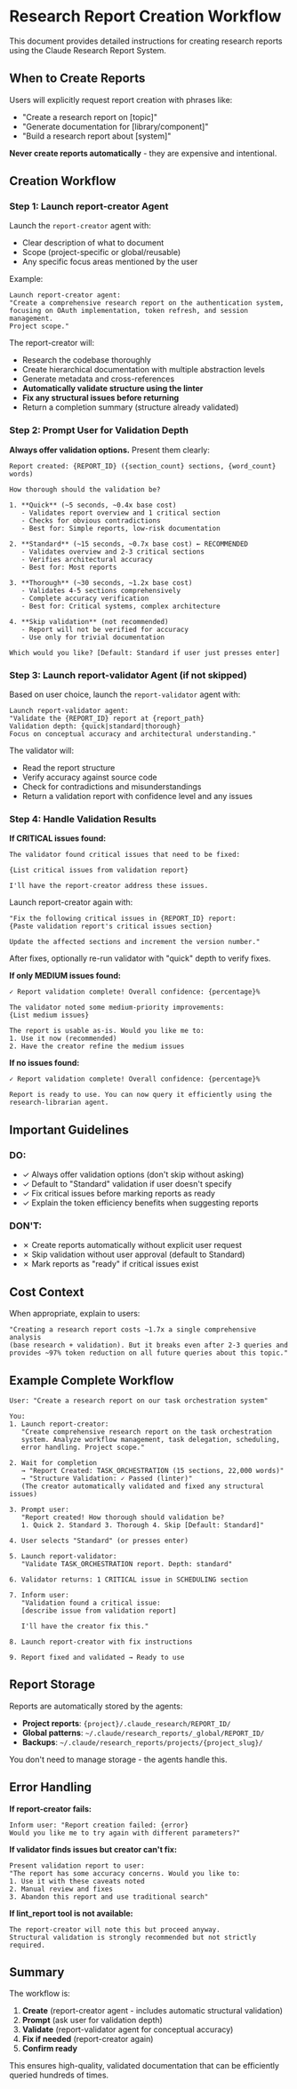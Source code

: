 # Research Report Creation Workflow

This document provides detailed instructions for creating research reports using the Claude Research Report System.

## When to Create Reports

Users will explicitly request report creation with phrases like:
- "Create a research report on [topic]"
- "Generate documentation for [library/component]"
- "Build a research report about [system]"

**Never create reports automatically** - they are expensive and intentional.

## Creation Workflow

### Step 1: Launch report-creator Agent

Launch the `report-creator` agent with:
- Clear description of what to document
- Scope (project-specific or global/reusable)
- Any specific focus areas mentioned by the user

Example:
```
Launch report-creator agent:
"Create a comprehensive research report on the authentication system,
focusing on OAuth implementation, token refresh, and session management.
Project scope."
```

The report-creator will:
- Research the codebase thoroughly
- Create hierarchical documentation with multiple abstraction levels
- Generate metadata and cross-references
- **Automatically validate structure using the linter**
- **Fix any structural issues before returning**
- Return a completion summary (structure already validated)

### Step 2: Prompt User for Validation Depth

**Always offer validation options.** Present them clearly:

```
Report created: {REPORT_ID} ({section_count} sections, {word_count} words)

How thorough should the validation be?

1. **Quick** (~5 seconds, ~0.4x base cost)
   - Validates report overview and 1 critical section
   - Checks for obvious contradictions
   - Best for: Simple reports, low-risk documentation

2. **Standard** (~15 seconds, ~0.7x base cost) ← RECOMMENDED
   - Validates overview and 2-3 critical sections
   - Verifies architectural accuracy
   - Best for: Most reports

3. **Thorough** (~30 seconds, ~1.2x base cost)
   - Validates 4-5 sections comprehensively
   - Complete accuracy verification
   - Best for: Critical systems, complex architecture

4. **Skip validation** (not recommended)
   - Report will not be verified for accuracy
   - Use only for trivial documentation

Which would you like? [Default: Standard if user just presses enter]
```

### Step 3: Launch report-validator Agent (if not skipped)

Based on user choice, launch the `report-validator` agent with:

```
Launch report-validator agent:
"Validate the {REPORT_ID} report at {report_path}
Validation depth: {quick|standard|thorough}
Focus on conceptual accuracy and architectural understanding."
```

The validator will:
- Read the report structure
- Verify accuracy against source code
- Check for contradictions and misunderstandings
- Return a validation report with confidence level and any issues

### Step 4: Handle Validation Results

**If CRITICAL issues found:**

```
The validator found critical issues that need to be fixed:

{List critical issues from validation report}

I'll have the report-creator address these issues.
```

Launch report-creator again with:
```
"Fix the following critical issues in {REPORT_ID} report:
{Paste validation report's critical issues section}

Update the affected sections and increment the version number."
```

After fixes, optionally re-run validator with "quick" depth to verify fixes.

**If only MEDIUM issues found:**

```
✓ Report validation complete! Overall confidence: {percentage}%

The validator noted some medium-priority improvements:
{List medium issues}

The report is usable as-is. Would you like me to:
1. Use it now (recommended)
2. Have the creator refine the medium issues
```

**If no issues found:**

```
✓ Report validation complete! Overall confidence: {percentage}%

Report is ready to use. You can now query it efficiently using the
research-librarian agent.
```

## Important Guidelines

### DO:
- ✓ Always offer validation options (don't skip without asking)
- ✓ Default to "Standard" validation if user doesn't specify
- ✓ Fix critical issues before marking reports as ready
- ✓ Explain the token efficiency benefits when suggesting reports

### DON'T:
- ✗ Create reports automatically without explicit user request
- ✗ Skip validation without user approval (default to Standard)
- ✗ Mark reports as "ready" if critical issues exist

## Cost Context

When appropriate, explain to users:

```
"Creating a research report costs ~1.7x a single comprehensive analysis
(base research + validation). But it breaks even after 2-3 queries and
provides ~97% token reduction on all future queries about this topic."
```

## Example Complete Workflow

```
User: "Create a research report on our task orchestration system"

You:
1. Launch report-creator:
   "Create comprehensive research report on the task orchestration
   system. Analyze workflow management, task delegation, scheduling,
   error handling. Project scope."

2. Wait for completion
   → "Report Created: TASK_ORCHESTRATION (15 sections, 22,000 words)"
   → "Structure Validation: ✓ Passed (linter)"
   (The creator automatically validated and fixed any structural issues)

3. Prompt user:
   "Report created! How thorough should validation be?
   1. Quick 2. Standard 3. Thorough 4. Skip [Default: Standard]"

4. User selects "Standard" (or presses enter)

5. Launch report-validator:
   "Validate TASK_ORCHESTRATION report. Depth: standard"

6. Validator returns: 1 CRITICAL issue in SCHEDULING section

7. Inform user:
   "Validation found a critical issue:
   [describe issue from validation report]

   I'll have the creator fix this."

8. Launch report-creator with fix instructions

9. Report fixed and validated → Ready to use
```

## Report Storage

Reports are automatically stored by the agents:

- **Project reports**: `{project}/.claude_research/REPORT_ID/`
- **Global patterns**: `~/.claude/research_reports/_global/REPORT_ID/`
- **Backups**: `~/.claude/research_reports/projects/{project_slug}/`

You don't need to manage storage - the agents handle this.

## Error Handling

**If report-creator fails:**
```
Inform user: "Report creation failed: {error}
Would you like me to try again with different parameters?"
```

**If validator finds issues but creator can't fix:**
```
Present validation report to user:
"The report has some accuracy concerns. Would you like to:
1. Use it with these caveats noted
2. Manual review and fixes
3. Abandon this report and use traditional search"
```

**If lint_report tool is not available:**
```
The report-creator will note this but proceed anyway.
Structural validation is strongly recommended but not strictly required.
```

## Summary

The workflow is:
1. **Create** (report-creator agent - includes automatic structural validation)
2. **Prompt** (ask user for validation depth)
3. **Validate** (report-validator agent for conceptual accuracy)
4. **Fix if needed** (report-creator again)
5. **Confirm ready**

This ensures high-quality, validated documentation that can be efficiently queried hundreds of times.
